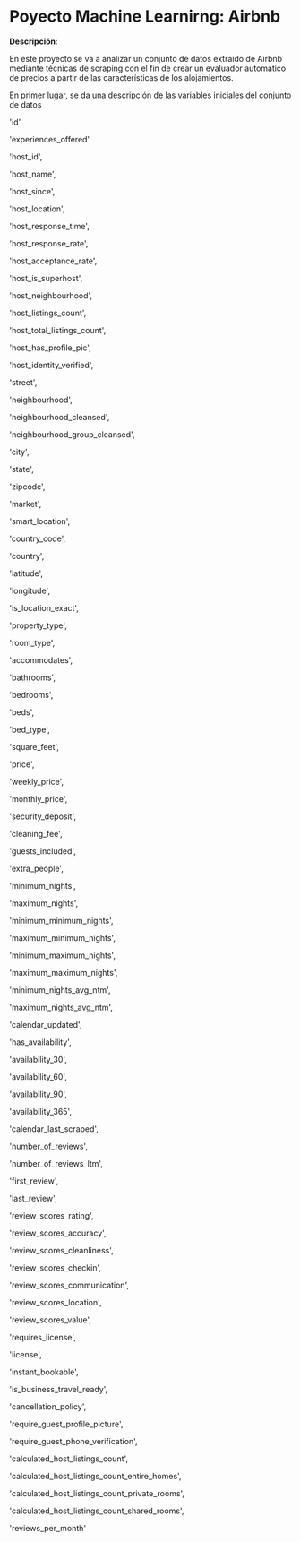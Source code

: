 # Poyecto Machine Learnirng: Airbnb

**Descripción**:

En este proyecto se va a analizar un conjunto de datos extraído de Airbnb mediante técnicas de scraping con el fin de crear un evaluador automático de precios a partir de las características de los alojamientos.


En primer lugar, se da una descripción de las variables iniciales del conjunto de datos

'id' 

'experiences_offered'

'host_id', 

'host_name', 

'host_since',
       
'host_location', 

'host_response_time', 

'host_response_rate',
       
'host_acceptance_rate', 

'host_is_superhost', 

'host_neighbourhood',
       
'host_listings_count', 

'host_total_listings_count',
       
'host_has_profile_pic',

'host_identity_verified', 

'street',

'neighbourhood', 

'neighbourhood_cleansed',

'neighbourhood_group_cleansed', 

'city',

'state', 

'zipcode', 

'market',

'smart_location', 

'country_code', 

'country', 

'latitude', 

'longitude',

'is_location_exact', 

'property_type', 

'room_type', 

'accommodates',

'bathrooms', 

'bedrooms', 

'beds', 

'bed_type', 

'square_feet', 

'price',

'weekly_price', 

'monthly_price', 

'security_deposit', 

'cleaning_fee',

'guests_included', 

'extra_people', 

'minimum_nights', 

'maximum_nights',

'minimum_minimum_nights', 

'maximum_minimum_nights',

'minimum_maximum_nights', 

'maximum_maximum_nights',

'minimum_nights_avg_ntm', 

'maximum_nights_avg_ntm', 

'calendar_updated',

'has_availability', 

'availability_30', 

'availability_60',

'availability_90', 

'availability_365', 

'calendar_last_scraped',

'number_of_reviews', 

'number_of_reviews_ltm', 

'first_review',

'last_review', 

'review_scores_rating', 

'review_scores_accuracy',

'review_scores_cleanliness', 

'review_scores_checkin',

'review_scores_communication', 

'review_scores_location',

'review_scores_value', 

'requires_license', 

'license',

'instant_bookable', 

'is_business_travel_ready', 

'cancellation_policy',

'require_guest_profile_picture', 

'require_guest_phone_verification',

'calculated_host_listings_count',

'calculated_host_listings_count_entire_homes',

'calculated_host_listings_count_private_rooms',

'calculated_host_listings_count_shared_rooms', 

'reviews_per_month'
